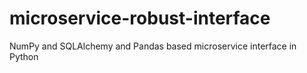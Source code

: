 # microservice-robust-interface
NumPy and SQLAlchemy and Pandas based microservice interface in Python
